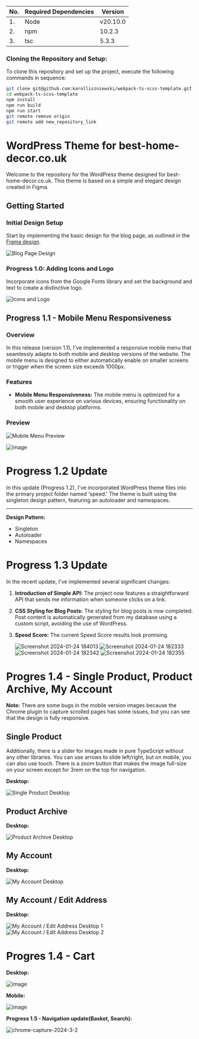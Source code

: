 | No. | Required Dependencies | Version  |
| --- | --------------------- | -------- |
| 1.  | Node                  | v20.10.0 |
| 2.  | npm                   | 10.2.3   |
| 3.  | tsc                   | 5.3.3    |

### Cloning the Repository and Setup:

To clone this repository and set up the project, execute the following commands in sequence:

```bash
git clone git@github.com:karolliszniewski/webpack-ts-scss-template.git
cd webpack-ts-scss-template
npm install
npm run build
npm run start
git remote remove origin
git remote add new_repository_link
```

# WordPress Theme for best-home-decor.co.uk

Welcome to the repository for the WordPress theme designed for best-home-decor.co.uk. This theme is based on a simple and elegant design created in Figma.

## Getting Started

### Initial Design Setup

Start by implementing the basic design for the blog page, as outlined in the [Figma design](https://www.figma.com/file/H5o2vEkH0mv9NcHWGCQt45/Untitled?type=design&mode=design&t=0Xxh1dmZiEJWyPAY-1).

![Blog Page Design](https://github.com/karolliszniewski/WordpressTheme-best-home-decor.co.uk/assets/105976690/8756c024-2a13-4928-b779-dc9642d6a487)

### Progress 1.0: Adding Icons and Logo

Incorporate icons from the Google Fonts library and set the background and text to create a distinctive logo.

![Icons and Logo](https://github.com/karolliszniewski/WordpressTheme-best-home-decor.co.uk/assets/105976690/72c8f136-f960-4c61-b786-1b1732bb5bc8)

## Progress 1.1 - Mobile Menu Responsiveness

### Overview

In this release (version 1.1), I've implemented a responsive mobile menu that seamlessly adapts to both mobile and desktop versions of the website. The mobile menu is designed to either automatically enable on smaller screens or trigger when the screen size exceeds 1000px.

### Features

- **Mobile Menu Responsiveness:** The mobile menu is optimized for a smooth user experience on various devices, ensuring functionality on both mobile and desktop platforms.

### Preview

![Mobile Menu Preview](https://github.com/karolliszniewski/WordpressTheme-best-home-decor.co.uk/assets/105976690/6c1e2ca9-c14b-4458-acbc-25b5e532e123)

![image](https://github.com/karolliszniewski/WordpressTheme-best-home-decor.co.uk/assets/105976690/37014610-3e0d-4294-a40f-278a3e4f84aa)

# Progress 1.2 Update

In this update (Progress 1.2), I've incorporated WordPress theme files into the primary project folder named 'speed.' The theme is built using the singleton design pattern, featuring an autoloader and namespaces.

---

**Design Pattern:**

- Singleton
- Autoloader
- Namespaces

# Progress 1.3 Update

In the recent update, I've implemented several significant changes:

1. **Introduction of Simple API:** The project now features a straightforward API that sends me information when someone clicks on a link.

2. **CSS Styling for Blog Posts:** The styling for blog posts is now completed. Post content is automatically generated from my database using a custom script, avoiding the use of WordPress.

3. **Speed Score:** The current Speed Score results look promising.

   ![Screenshot 2024-01-24 184013](https://github.com/karolliszniewski/WordpressTheme-best-home-decor.co.uk/assets/105976690/4c7310bd-588f-4642-8a0f-0149228ecd8a)
   ![Screenshot 2024-01-24 182333](https://github.com/karolliszniewski/WordpressTheme-best-home-decor.co.uk/assets/105976690/8b19370d-a26f-43c4-95cf-aa7def0a65a8)
   ![Screenshot 2024-01-24 182342](https://github.com/karolliszniewski/WordpressTheme-best-home-decor.co.uk/assets/105976690/77c08709-7361-460d-aa80-391166caf59c)
   ![Screenshot 2024-01-24 182355](https://github.com/karolliszniewski/WordpressTheme-best-home-decor.co.uk/assets/105976690/74953f05-fe3c-4644-aa9d-d6a816df1104)


# Progres 1.4 - Single Product, Product Archive, My Account

**Note:** There are some bugs in the mobile version images because the Chrome plugin to capture scrolled pages has some issues, but you can see that the design is fully responsive.

## Single Product
Additionally, there is a slider for images made in pure TypeScript without any other libraries. You can use arrows to slide left/right, but on mobile, you can also use touch. There is a zoom button that makes the image full-size on your screen except for 3rem on the top for navigation.

**Desktop:**

![Single Product Desktop](https://github.com/karolliszniewski/WordpressTheme-best-home-decor.co.uk/assets/105976690/4fe4c1f6-f8e5-4104-a883-770b1424976f)


## Product Archive
**Desktop:**

![Product Archive Desktop](https://github.com/karolliszniewski/WordpressTheme-best-home-decor.co.uk/assets/105976690/d2b110a3-d427-4f7e-a10d-1988ea224b8d)


## My Account
**Desktop:**

![My Account Desktop](https://github.com/karolliszniewski/WordpressTheme-best-home-decor.co.uk/assets/105976690/16285a8b-0e3a-4e2b-9f3c-655b01023f07)


## My Account / Edit Address
**Desktop:**

![My Account / Edit Address Desktop 1](https://github.com/karolliszniewski/WordpressTheme-best-home-decor.co.uk/assets/105976690/168eae91-0c8e-48ce-84db-a79bf4e17f29)
![My Account / Edit Address Desktop 2](https://github.com/karolliszniewski/WordpressTheme-best-home-decor.co.uk/assets/105976690/31903c1c-a760-4939-96da-dc480f69e2bd)

# Progres 1.4 - Cart

**Desktop:**

![image](https://github.com/karolliszniewski/WordpressTheme-best-home-decor.co.uk/assets/105976690/26ec0207-2ec8-416a-886f-649e9d0d2430)

**Mobile:**

![image](https://github.com/karolliszniewski/WordpressTheme-best-home-decor.co.uk/assets/105976690/87957a8d-5990-49fc-bf9f-4d155b7f6832)


**Progress 1.5 - Navigation update(Basket, Search):**

![chrome-capture-2024-3-2](https://github.com/karolliszniewski/WordpressTheme-best-home-decor.co.uk/assets/105976690/931c0e1a-f995-406f-a8e5-4d345364cf26)
